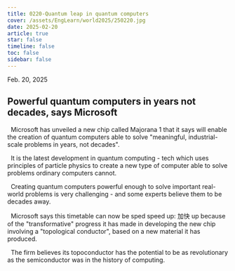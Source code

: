 ```yaml
---
title: 0220-Quantum leap in quantum computers
cover: /assets/EngLearn/world2025/250220.jpg
date: 2025-02-20
article: true
star: false
timeline: false
toc: false
sidebar: false
---
```

Feb. 20, 2025
<!-- more -->

## Powerful quantum computers in years not decades, says Microsoft

&nbsp; Microsoft has unveiled a new chip called Majorana 1 that it says will enable the creation of quantum computers able to solve "meaningful, industrial-scale problems in years, not decades".

&nbsp; It is the latest development in quantum computing - tech which uses principles of particle physics to create a new type of computer able to solve problems ordinary computers cannot.

&nbsp; Creating quantum computers powerful enough to solve important real-world problems is very challenging - and some experts believe them to be decades away.

&nbsp; Microsoft says this timetable can now be 
<span class="hover-note">
sped
<span class="hover-content">
speed up: 加快
</span></span>
 up because of the "transformative" progress it has made in developing the new chip involving a "topological conductor", based on a new material it has produced.

&nbsp; The firm believes its topoconductor has the potential to be as revolutionary as the semiconductor was in the history of computing.
